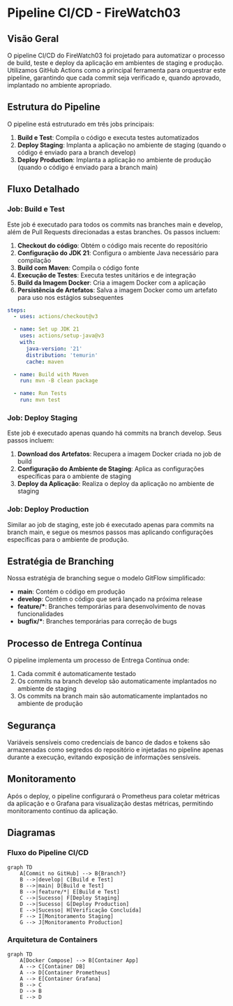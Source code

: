 # Pipeline CI/CD - FireWatch03

## Visão Geral

O pipeline CI/CD do FireWatch03 foi projetado para automatizar o processo de build, teste e deploy da aplicação em ambientes de staging e produção. Utilizamos GitHub Actions como a principal ferramenta para orquestrar este pipeline, garantindo que cada commit seja verificado e, quando aprovado, implantado no ambiente apropriado.

## Estrutura do Pipeline

O pipeline está estruturado em três jobs principais:

1. **Build e Test**: Compila o código e executa testes automatizados
2. **Deploy Staging**: Implanta a aplicação no ambiente de staging (quando o código é enviado para a branch develop)
3. **Deploy Production**: Implanta a aplicação no ambiente de produção (quando o código é enviado para a branch main)

## Fluxo Detalhado

### Job: Build e Test

Este job é executado para todos os commits nas branches main e develop, além de Pull Requests direcionadas a estas branches. Os passos incluem:

1. **Checkout do código**: Obtém o código mais recente do repositório
2. **Configuração do JDK 21**: Configura o ambiente Java necessário para compilação
3. **Build com Maven**: Compila o código fonte
4. **Execução de Testes**: Executa testes unitários e de integração
5. **Build da Imagem Docker**: Cria a imagem Docker com a aplicação
6. **Persistência de Artefatos**: Salva a imagem Docker como um artefato para uso nos estágios subsequentes

```yaml
steps:
  - uses: actions/checkout@v3

  - name: Set up JDK 21
    uses: actions/setup-java@v3
    with:
      java-version: '21'
      distribution: 'temurin'
      cache: maven

  - name: Build with Maven
    run: mvn -B clean package

  - name: Run Tests
    run: mvn test
```

### Job: Deploy Staging

Este job é executado apenas quando há commits na branch develop. Seus passos incluem:

1. **Download dos Artefatos**: Recupera a imagem Docker criada no job de build
2. **Configuração do Ambiente de Staging**: Aplica as configurações específicas para o ambiente de staging
3. **Deploy da Aplicação**: Realiza o deploy da aplicação no ambiente de staging

### Job: Deploy Production

Similar ao job de staging, este job é executado apenas para commits na branch main, e segue os mesmos passos mas aplicando configurações específicas para o ambiente de produção.

## Estratégia de Branching

Nossa estratégia de branching segue o modelo GitFlow simplificado:

- **main**: Contém o código em produção
- **develop**: Contém o código que será lançado na próxima release
- **feature/\***: Branches temporárias para desenvolvimento de novas funcionalidades
- **bugfix/\***: Branches temporárias para correção de bugs

## Processo de Entrega Contínua

O pipeline implementa um processo de Entrega Contínua onde:

1. Cada commit é automaticamente testado
2. Os commits na branch develop são automaticamente implantados no ambiente de staging
3. Os commits na branch main são automaticamente implantados no ambiente de produção

## Segurança

Variáveis sensíveis como credenciais de banco de dados e tokens são armazenadas como segredos do repositório e injetadas no pipeline apenas durante a execução, evitando exposição de informações sensíveis.

## Monitoramento

Após o deploy, o pipeline configurará o Prometheus para coletar métricas da aplicação e o Grafana para visualização destas métricas, permitindo monitoramento contínuo da aplicação.

## Diagramas

### Fluxo do Pipeline CI/CD

```mermaid
graph TD
    A[Commit no GitHub] --> B{Branch?}
    B -->|develop| C[Build e Test]
    B -->|main| D[Build e Test]
    B -->|feature/*| E[Build e Test]
    C -->|Sucesso| F[Deploy Staging]
    D -->|Sucesso| G[Deploy Production]
    E -->|Sucesso| H[Verificação Concluída]
    F --> I[Monitoramento Staging]
    G --> J[Monitoramento Production]
```

### Arquitetura de Containers

```mermaid
graph TD
    A[Docker Compose] --> B[Container App]
    A --> C[Container DB]
    A --> D[Container Prometheus]
    A --> E[Container Grafana]
    B --> C
    D --> B
    E --> D
```